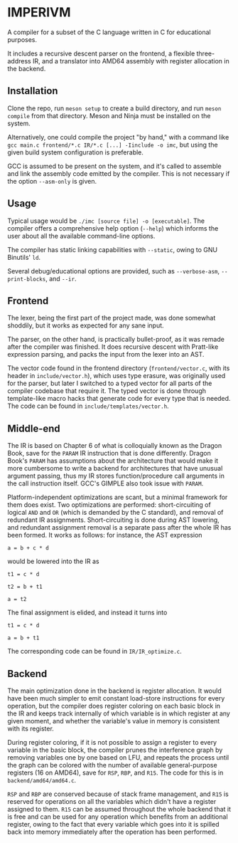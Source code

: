 # IMPERIVM

A compiler for a subset of the C language written in C for educational purposes.

It includes a recursive descent parser on the frontend, a flexible three-address IR, and a translator into AMD64 assembly with register allocation in the backend.

## Installation
Clone the repo, run `meson setup` to create a build directory, and run `meson compile` from that directory.
Meson and Ninja must be installed on the system.

Alternatively, one could compile the project "by hand," with a command like `gcc main.c frontend/*.c IR/*.c [...] -Iinclude -o imc`, but using the given build system configuration is preferable.

GCC is assumed to be present on the system, and it's called to assemble and link the assembly code emitted by the compiler. This is not necessary if the option `--asm-only` is given.

## Usage
Typical usage would be `./imc [source file] -o [executable]`. The compiler offers a comprehensive help option (`--help`) which informs the user about all the available command-line options.

The compiler has static linking capabilities with `--static`, owing to GNU Binutils' `ld`.

Several debug/educational options are provided, such as `--verbose-asm`, `--print-blocks`, and `--ir`.

## Frontend
The lexer, being the first part of the project made, was done somewhat shoddily, but it works as expected for any sane input.

The parser, on the other hand, is practically bullet-proof, as it was remade after the compiler was finished. It does recursive descent with Pratt-like expression parsing, and packs the input from the lexer into an AST.

The vector code found in the frontend directory (`frontend/vector.c`, with its header in `include/vector.h`), which uses type erasure, was originally used for the parser, but later I switched to a typed vector for all parts of the compiler codebase that require it. The typed vector is done through template-like macro hacks that generate code for every type that is needed. The code can be found in `include/templates/vector.h`.

## Middle-end
The IR is based on Chapter 6 of what is colloquially known as the Dragon Book, save for the `PARAM` IR instruction that is done differently. Dragon Book's `PARAM` has assumptions about the architecture that would make it more cumbersome to write a backend for architectures that have unusual argument passing, thus my IR stores function/procedure call arguments in the call instruction itself. GCC's GIMPLE also took issue with `PARAM`.

Platform-independent optimizations are scant, but a minimal framework for them does exist. Two optimizations are performed: short-circuiting of logical `AND` and `OR` (which is demanded by the C standard), and removal of redundant IR assignments. Short-circuiting is done during AST lowering, and redundant assignment removal is a separate pass after the whole IR has been formed. It works as follows: for instance, the AST expression

`a = b + c * d`

would be lowered into the IR as

`t1 = c * d`

`t2 = b + t1`

`a = t2`

The final assignment is elided, and instead it turns into

`t1 = c * d`

`a = b + t1`

The corresponding code can be found in `IR/IR_optimize.c`.

## Backend
The main optimization done in the backend is register allocation. It would have been much simpler to emit constant load-store instructions for every operation, but the compiler does register coloring on each basic block in the IR and keeps track internally of which variable is in which register at any given moment, and whether the variable's value in memory is consistent with its register.

During register coloring, if it is not possible to assign a register to every variable in the basic block, the compiler prunes the interference graph by removing variables one by one based on LFU, and repeats the process until the graph can be colored with the number of available general-purpose registers (16 on AMD64), save for `RSP`, `RBP`, and `R15`. The code for this is in `backend/amd64/amd64.c`.

`RSP` and `RBP` are conserved because of stack frame management, and `R15` is reserved for operations on all the variables which didn't have a register assigned to them. `R15` can be assumed throughout the whole backend that it is free and can be used for any operation which benefits from an additional register, owing to the fact that every variable which goes into it is spilled back into memory immediately after the operation has been performed.
